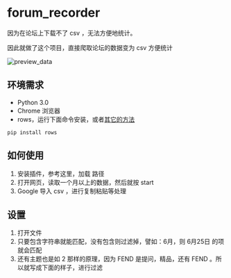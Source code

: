 # forum_recorder

因为在论坛上下载不了 csv ，无法方便地统计。

因此就做了这个项目，直接爬取论坛的数据变为 csv 方便统计

![preview_data](https://user-images.githubusercontent.com/9304701/27799025-3119c7a4-6046-11e7-9d22-43e71d08cf6d.png)

## 环境需求
- Python 3.0
- Chrome 浏览器
- rows，运行下面命令安装，或者[其它的方法](http://turicas.info/rows/installing.html "installing")
```
pip install rows
```

## 如何使用
1. 安装插件，参考这里，加载 路径 
2. 打开网页，读取一个月以上的数据，然后就按 start
3. Google 导入 csv ，进行复制粘贴等处理

## 设置
1. 打开文件
2. 只要包含字符串就能匹配，没有包含则过滤掉，譬如：6月，则 6月25日 的项就会匹配
3. 还有主题也是如 2 那样的原理，因为 FEND 是提问，精品，还有 FEND 。所以就写成下面的样子，进行过滤